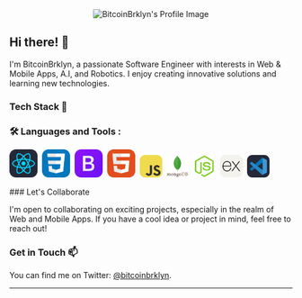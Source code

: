 <div align="center">
  <img src="https://m.media-amazon.com/images/I/81saPIMABRL.jpg" alt="BitcoinBrklyn's Profile Image" width="200">
</div>

## Hi there! 👋

I'm BitcoinBrklyn, a passionate Software Engineer with interests in Web & Mobile Apps, A.I, and Robotics. I enjoy creating innovative solutions and learning new technologies.

### Tech Stack 🚀
### :hammer_and_wrench: Languages and Tools :
<div>

  <img src="https://github.com/tandpfun/skill-icons/blob/main/icons/React-Dark.svg" title="React" alt="React" width="50" height="50"/>&nbsp;
  <img src="https://github.com/tandpfun/skill-icons/blob/main/icons/CSS.svg"  title="CSS3" alt="CSS" width="50" height="50"/>&nbsp;
  <img src="https://github.com/tandpfun/skill-icons/blob/main/icons/Bootstrap.svg"  title="BootStrap" alt="BootStrap" width="50" height="50"/>&nbsp;
  <img src="https://github.com/tandpfun/skill-icons/blob/main/icons/HTML.svg" title="HTML5" alt="HTML" width="50" height="50"/>&nbsp;
  <img src="https://github.com/tandpfun/skill-icons/blob/main/icons/JavaScript.svg" title="JavaScript" alt="JavaScript" width="40" height="40"/>&nbsp;
  <img src="https://github.com/devicons/devicon/blob/master/icons/mongodb/mongodb-original-wordmark.svg" title="Mongodb" alt="Mongodb" width="40" height="40"/>&nbsp;
  <img src="https://github.com/devicons/devicon/blob/master/icons/nodejs/nodejs-plain.svg" title="Mongodb" alt="NodeJs" width="40" height="40"/>&nbsp;
  <img src="https://github.com/tandpfun/skill-icons/blob/main/icons/ExpressJS-Light.svg" title="Express" alt="Express" width="40" height="40"/>&nbsp;
  <img src="https://github.com/tandpfun/skill-icons/blob/main/icons/VSCode-Dark.svg" title="VsCode" alt="VsCode" width="40" height="40"/>&nbsp;

  </div>
### Let's Collaborate 

I'm open to collaborating on exciting projects, especially in the realm of Web and Mobile Apps. If you have a cool idea or project in mind, feel free to reach out!

### Get in Touch 📫

You can find me on Twitter: [@bitcoinbrklyn](https://twitter.com/bitcoinbrklyn).

---


